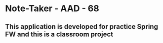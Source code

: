 # Note-Taker - AAD - 68
## This application is developed for practice Spring FW and this is a classroom project

